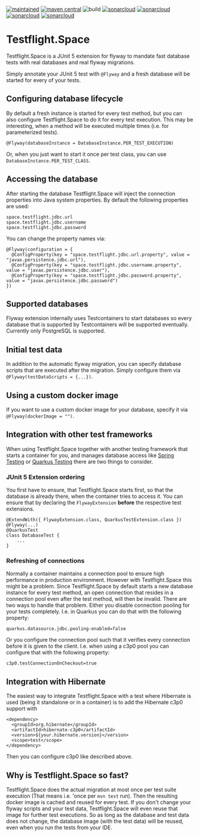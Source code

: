 [![maintained](https://img.shields.io/badge/Maintained-yes-brightgreen.svg)](https://github.com/ArneLimburg/testflight/graphs/commit-activity) [![maven central](https://maven-badges.herokuapp.com/maven-central/space.testflight/testflight/badge.svg)](https://maven-badges.herokuapp.com/maven-central/space.testflight/testflight) ![build](https://github.com/ArneLimburg/testflight/workflows/build/badge.svg) [![sonarcloud](https://sonarcloud.io/api/project_badges/measure?project=ArneLimburg_testflight&metric=security_rating)](https://sonarcloud.io/dashboard?id=ArneLimburg_testflight) [![sonarcloud](https://sonarcloud.io/api/project_badges/measure?project=ArneLimburg_testflight&metric=vulnerabilities)](https://sonarcloud.io/dashboard?id=ArneLimburg_testflight) [![sonarcloud](https://sonarcloud.io/api/project_badges/measure?project=ArneLimburg_testflight&metric=bugs)](https://sonarcloud.io/dashboard?id=ArneLimburg_testflight) [![sonarcloud](https://sonarcloud.io/api/project_badges/measure?project=ArneLimburg_testflight&metric=coverage)](https://sonarcloud.io/dashboard?id=ArneLimburg_testflight)

# Testflight.Space

Testflight.Space is a JUnit 5 extension for flyway to mandate fast database tests with real databases and real flyway migrations.

Simply annotate your JUnit 5 test with `@Flyway` and a fresh database will be started for every of your tests.

## Configuring database lifecycle

By default a fresh instance is started for every test method,
but you can also configure Testflight.Space to do it for every test execution.
This may be interesting, when a method will be executed multiple times (i.e. for parameterized tests).

```
@Flyway(databaseInstance = DatabaseInstance.PER_TEST_EXECUTION)
```

Or, when you just want to start it once per test class, you can use `DatabaseInstance.PER_TEST_CLASS`. 

## Accessing the database

After starting the database Testflight.Space will inject the connection properties into Java system properties.
By default the following properties are used:

```
space.testflight.jdbc.url
space.testflight.jdbc.username
space.testflight.jdbc.password
```

You can change the property names via:

```
@Flyway(configuration = {
  @ConfigProperty(key = "space.testflight.jdbc.url.property", value = "javax.persistence.jdbc.url"),
  @ConfigProperty(key = "space.testflight.jdbc.username.property", value = "javax.persistence.jdbc.user"),
  @ConfigProperty(key = "space.testflight.jdbc.password.property", value = "javax.persistence.jdbc.password")
})
```

## Supported databases

Flyway extension internally uses Testcontainers to start databases so every database that is supported by Testcontainers will be supported eventually. Currently only PostgreSQL is supported.

## Initial test data

In addition to the automatic flyway migration, you can specify database scripts that are executed after the migration.
Simply configure them via `@Flyway(testDataScripts = {...})`.

## Using a custom docker image

If you want to use a custom docker image for your database, specify it via `@Flyway(dockerImage = "")`.

## Integration with other test frameworks

When using Testflight.Space together with another testing framework that starts a container for you,
and manages database access like
[Spring Testing](https://docs.spring.io/spring-framework/docs/current/reference/html/testing.html) or
[Quarkus Testing](https://quarkus.io/guides/getting-started-testing) there are two things to consider.

### JUnit 5 Extension ordering

You first have to ensure, that Testflight.Space starts first,
so that the database is already there, when the container tries to access it.
You can ensure that by declaring the ``FlywayExtension`` **before** the respective test extensions.

```
@ExtendWith({ FlywayExtension.class, QuarkusTestExtension.class })
@Flyway(...)
@QuarkusTest
class DatabaseTest {
    ...
}
```

### Refreshing of connections

Normally a container maintains a connection pool to ensure high performance in production environment.
However with Testflight.Space this might be a problem.
Since Testflight.Space by default starts a new database instance for every test method,
an open connection that resides in a connection pool even after the test method,
will then be invalid. There are two ways to handle that problem.
Either you disable connection pooling for your tests completely.
I.e. in Quarkus you can do that with the following property:

```
quarkus.datasource.jdbc.pooling-enabled=false
```
 
Or you configure the connection pool
such that it verifies every connection before it is given to the client.
I.e. when using a c3p0 pool you can configure that with the following property:

```
c3p0.testConnectionOnCheckout=true
```

## Integration with Hibernate 

The easiest way to integrate Testflight.Space with a test where Hibernate is used
(being it standalone or in a container) is to add the Hibernate c3p0 support with

```
<dependency>
  <groupId>org.hibernate</groupId>
  <artifactId>hibernate-c3p0</artifactId>
  <version>${your.hibernate.version}</version>
  <scope>test</scope>
</dependency>
```

Then you can configure c3p0 like described above.

## Why is Testflight.Space so fast?

Testflight.Space does the actual migration at most once per test suite execution (That means i.e. 'once per `mvn test` run).
Then the resulting docker image is cached and reused for every test.
If you don't change your flyway scripts and your test data, Testflight.Space will even reuse that image for further test executions.
So as long as the database and test data does not change, the database image (with the test data) will be reused,
even when you run the tests from your IDE.
